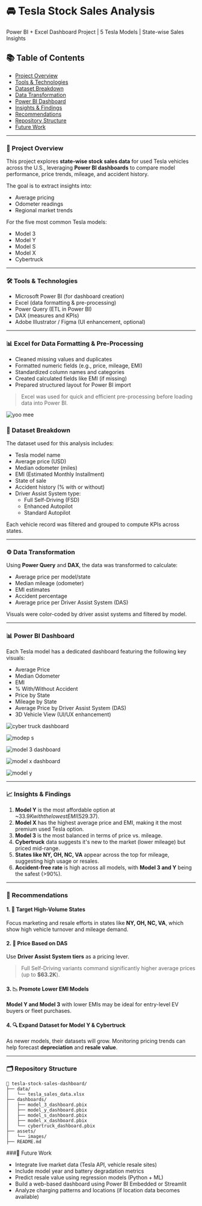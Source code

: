 # 🚘 Tesla Stock Sales Analysis 
Power BI + Excel Dashboard Project | 5 Tesla Models | State-wise Sales Insights  

## 📚 Table of Contents  
* [Project Overview](#project-overview)  
* [Tools & Technologies](#tools--technologies)  
* [Dataset Breakdown](#dataset-breakdown)  
* [Data Transformation](#data-transformation)  
* [Power BI Dashboard](#power-bi-dashboard)  
* [Insights & Findings](#insights--findings)  
* [Recommendations](#recommendations)  
* [Repository Structure](#repository-structure)  
* [Future Work](#future-work)

---

### 📌 Project Overview  
This project explores **state-wise stock sales data** for used Tesla vehicles across the U.S., leveraging **Power BI dashboards** to compare model performance, price trends, mileage, and accident history.

The goal is to extract insights into:
- Average pricing  
- Odometer readings  
- Regional market trends  

For the five most common Tesla models:
- Model 3  
- Model Y  
- Model S  
- Model X  
- Cybertruck

---

### 🛠️ Tools & Technologies  
- Microsoft Power BI (for dashboard creation)  
- Excel (data formatting & pre-processing)  
- Power Query (ETL in Power BI)  
- DAX (measures and KPIs)  
- Adobe Illustrator / Figma (UI enhancement, optional)

---

### 📊 Excel for Data Formatting & Pre-Processing  

- Cleaned missing values and duplicates  
- Formatted numeric fields (e.g., price, mileage, EMI)  
- Standardized column names and categories  
- Created calculated fields like EMI (if missing)  
- Prepared structured layout for Power BI import  

> Excel was used for quick and efficient pre-processing before loading data into Power BI.

![yoo mee](https://github.com/user-attachments/assets/17746245-9132-4077-8da6-64941244dafc)



### 📂 Dataset Breakdown  
The dataset used for this analysis includes:
- Tesla model name  
- Average price (USD)  
- Median odometer (miles)  
- EMI (Estimated Monthly Installment)  
- State of sale  
- Accident history (% with or without)  
- Driver Assist System type:
  - Full Self-Driving (FSD)  
  - Enhanced Autopilot  
  - Standard Autopilot  

Each vehicle record was filtered and grouped to compute KPIs across states.

---

### ⚙️ Data Transformation  
Using **Power Query** and **DAX**, the data was transformed to calculate:  
- Average price per model/state  
- Median mileage (odometer)  
- EMI estimates  
- Accident percentage  
- Average price per Driver Assist System (DAS)  

Visuals were color-coded by driver assist systems and filtered by model.

---

### 📊 Power BI Dashboard  
Each Tesla model has a dedicated dashboard featuring the following key visuals:
- Average Price  
- Median Odometer  
- EMI  
- % With/Without Accident  
- Price by State  
- Mileage by State  
- Average Price by Driver Assist System (DAS)  
- 3D Vehicle View (UI/UX enhancement)

![cyber truck dashboard](https://github.com/user-attachments/assets/56e1b3af-ebdb-4aeb-9ea8-b0e65f69ae5c)

![modep s](https://github.com/user-attachments/assets/a7a29b17-7f0d-4763-ad5b-c4731fad2908)

![model 3 dashboard](https://github.com/user-attachments/assets/cbe5a9f2-7601-4adb-b063-d5eeb02bf45a)

![model x dashboard](https://github.com/user-attachments/assets/f3409ee2-8347-4a86-92da-971011239a3c)

![model y](https://github.com/user-attachments/assets/c7567f61-9a0a-4c38-b835-32f0261c7d48)


---

### 📈 Insights & Findings  
1. **Model Y** is the most affordable option at ~$33.9K with the lowest EMI ($529.37).  
2. **Model X** has the highest average price and EMI, making it the most premium used Tesla option.  
3. **Model 3** is the most balanced in terms of price vs. mileage.  
4. **Cybertruck** data suggests it's new to the market (lower mileage) but priced mid-range.  
5. **States like NY, OH, NC, VA** appear across the top for mileage, suggesting high usage or resales.  
6. **Accident-free rate** is high across all models, with **Model 3 and Y** being the safest (>90%).

---

### 🧭 Recommendations  

#### 1. 🎯 Target High-Volume States  
Focus marketing and resale efforts in states like **NY, OH, NC, VA**, which show high vehicle turnover and mileage demand.

#### 2. 💼 Price Based on DAS  
Use **Driver Assist System tiers** as a pricing lever.  
> Full Self-Driving variants command significantly higher average prices (up to **$63.2K**).

#### 3. 📉 Promote Lower EMI Models  
**Model Y and Model 3** with lower EMIs may be ideal for entry-level EV buyers or fleet purchases.

#### 4. 🔍 Expand Dataset for Model Y & Cybertruck  
As newer models, their datasets will grow. Monitoring pricing trends can help forecast **depreciation** and **resale value**.

---

### 🗂️ Repository Structure  
```plaintext
📁 tesla-stock-sales-dashboard/
├── data/
│   └── tesla_sales_data.xlsx
├── dashboards/
│   ├── model_3_dashboard.pbix
│   ├── model_y_dashboard.pbix
│   ├── model_s_dashboard.pbix
│   ├── model_x_dashboard.pbix
│   └── cybertruck_dashboard.pbix
├── assets/
│   └── images/
├── README.md
```

###🔮 Future Work
* Integrate live market data (Tesla API, vehicle resale sites)
* Include model year and battery degradation metrics
* Predict resale value using regression models (Python + ML)
* Build a web-based dashboard using Power BI Embedded or Streamlit
* Analyze charging patterns and locations (if location data becomes available)
